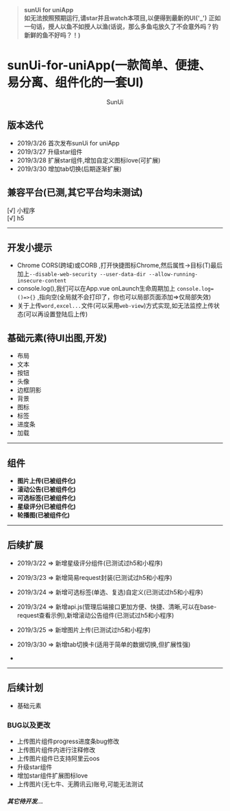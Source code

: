 >**sunUi for uniApp**  
>**如无法按照预期运行,请star并且watch本项目,以便得到最新的UI('_')**
>**正如一句话，授人以鱼不如授人以渔(话说，那么多鱼屯放久了不会意外吗？钓新鲜的鱼不好吗？！)**

# sunUi-for-uniApp(一款简单、便捷、易分离、组件化的一套UI)

<p style="text-align:center;width:100%;">
	SunUi
</p>


## 版本迭代
- 2019/3/26 首次发布sunUi for uniApp
- 2019/3/27 升级star组件
- 2019/3/28 扩展star组件,增加自定义图标love(可扩展)
- 2019/3/30 增加tab切换(后期逐渐扩展)

## 兼容平台(已测,其它平台均未测试)
[√] 小程序  
[√] h5  

---------------------

## 开发小提示
- Chrome CORS(跨域)或CORB ,打开快捷图标Chrome,然后属性->目标(T)最后加上`--disable-web-security --user-data-dir --allow-running-insecure-content`  
- console.log(),我们可以在App.vue onLaunch生命周期加上 `console.log=()=>{}` ,指向空(全局就不会打印了，你也可以局部页面添加=>仅局部失效)
- 关于上传`word,excel...`文件(可以采用`web-view`)方式实现,如无法监控上传状态(可以再设置登陆后上传)

## 基础元素(待UI出图,开发)
- 布局
- 文本
- 按钮
- 头像
- 边框阴影
- 背景
- 图标
- 标签
- 进度条
- 加载
---------------------

## 组件
- **图片上传(已被组件化)**
- **滚动公告(已被组件化)**
- **可选标签(已被组件化)**
- **星级评分(已被组件化)**
- **轮播图(已被组件化)**

---------------------


## 后续扩展
- 2019/3/22 => 新增星级评分组件(已测试过h5和小程序)  
- 2019/3/23 => 新增简易request封装(已测试过h5和小程序)  
- 2019/3/24 => 新增可选标签(单选、复选)自定义(已测试过h5和小程序)  
- 2019/3/24 => 新增api.js(管理后端接口更加方便、快捷、清晰,可以在base-request查看示例),新增滚动公告组件(已测试过h5和小程序)
- 2019/3/25 => 新增图片上传(已测试过h5和小程序)
- 2019/3/30 => 新增tab切换卡(适用于简单的数据切换,但扩展性强)

-
----------------------

## 后续计划
- 基础元素


### BUG以及更改
- 上传图片组件progress进度条bug修改
- 上传图片组件内进行注释修改
- 上传图片组件已支持阿里云oos
- 升级star组件
- 增加star组件扩展图标love
- 上传图片(无七牛、无腾讯云)账号,可能无法测试

##### *其它待开发...*
